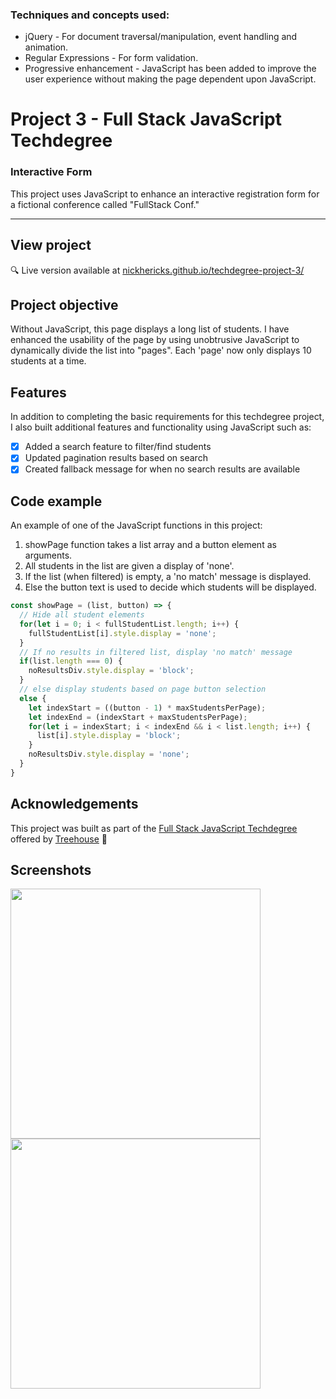 



### Techniques and concepts used:
- jQuery - For  document traversal/manipulation, event handling and animation.
- Regular Expressions - For form validation.
- Progressive enhancement - JavaScript has been added to improve the user experience without making the page dependent upon JavaScript.






# Project 3 - Full Stack JavaScript Techdegree

### Interactive Form
This project uses JavaScript to enhance an interactive registration form for a fictional conference called "FullStack Conf."

***

## View project
:mag: Live version available at [nickhericks.github.io/techdegree-project-3/](https://nickhericks.github.io/techdegree-project-3/)

## Project objective
Without JavaScript, this page displays a long list of students. I have enhanced the usability of the page by using unobtrusive JavaScript to dynamically divide the list into "pages". Each 'page' now only displays 10 students at a time.

## Features
In addition to completing the basic requirements for this techdegree project, I also built additional features and functionality using JavaScript such as:

- [x] Added a search feature to filter/find students
- [x] Updated pagination results based on search
- [x] Created fallback message for when no search results are available

## Code example
An example of one of the JavaScript functions in this project:
1. showPage function takes a list array and a button element as arguments.
2. All students in the list are given a display of 'none'.
3. If the list (when filtered) is empty, a 'no match' message is displayed.
4. Else the button text is used to decide which students will be displayed.

```javascript
const showPage = (list, button) => {
  // Hide all student elements
  for(let i = 0; i < fullStudentList.length; i++) {
    fullStudentList[i].style.display = 'none';
  }
  // If no results in filtered list, display 'no match' message
  if(list.length === 0) {
    noResultsDiv.style.display = 'block';
  }
  // else display students based on page button selection
  else {
    let indexStart = ((button - 1) * maxStudentsPerPage);
    let indexEnd = (indexStart + maxStudentsPerPage);
    for(let i = indexStart; i < indexEnd && i < list.length; i++) {
      list[i].style.display = 'block';
    }
    noResultsDiv.style.display = 'none';
  }
}
```

## Acknowledgements
This project was built as part of the [Full Stack JavaScript Techdegree](https://join.teamtreehouse.com/techdegree/) offered by [Treehouse](https://teamtreehouse.com) :raised_hands:

## Screenshots
<img src="https://res.cloudinary.com/dtqevfsxh/image/upload/v1550218337/portfolio/interactive-form-1.png" height="400px"><img src="https://res.cloudinary.com/dtqevfsxh/image/upload/v1550218338/portfolio/interactive-firm-2.png" height="400px">
